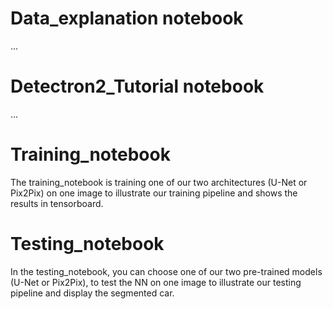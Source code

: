 # Data_explanation notebook
...

# Detectron2_Tutorial notebook
...

# Training_notebook
The training_notebook is training one of our two architectures (U-Net or Pix2Pix) on one image to illustrate our training pipeline and shows the results in tensorboard. 

# Testing_notebook
In the testing_notebook, you can choose one of our two pre-trained models (U-Net or Pix2Pix), to test the NN on one image to illustrate our testing pipeline and display the segmented car. 

